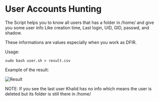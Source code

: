 # User Accounts Hunting

The Script helps you to know all users that has a folder in /home/ and give you some user info
Like creation time, Last login, UID, GID, passwd, and shadow.

These informations are values especially when you work as DFIR.

Usage:

``` sudo bash user.sh > result.csv ```

Example of the result: 

![Result](https://i.ibb.co/y0wT2nr/scriptusers.png)

NOTE: If you see the last user Khalid has no info which means the user is deleted but its folder is still there in /home/

